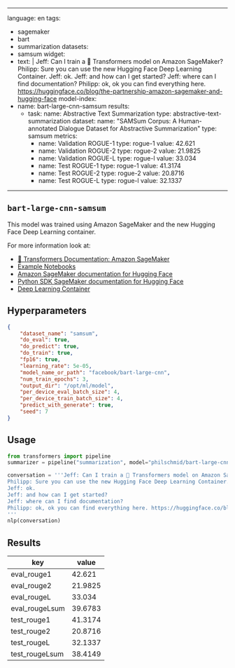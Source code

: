 
---
language: en
tags:
- sagemaker
- bart
- summarization
datasets:
- samsum
widget:
- text: | 
    Jeff: Can I train a 🤗 Transformers model on Amazon SageMaker? 
    Philipp: Sure you can use the new Hugging Face Deep Learning Container. 
    Jeff: ok.
    Jeff: and how can I get started? 
    Jeff: where can I find documentation? 
    Philipp: ok, ok you can find everything here. https://huggingface.co/blog/the-partnership-amazon-sagemaker-and-hugging-face
model-index:
- name: bart-large-cnn-samsum
  results:
  - task: 
      name: Abstractive Text Summarization
      type: abstractive-text-summarization
    dataset:
      name: "SAMSum Corpus: A Human-annotated Dialogue Dataset for Abstractive Summarization" 
      type: samsum
    metrics:
       - name: Validation ROGUE-1
         type: rogue-1
         value: 42.621
       - name: Validation ROGUE-2
         type: rogue-2
         value: 21.9825
       - name: Validation ROGUE-L
         type: rogue-l
         value: 33.034
       - name: Test ROGUE-1
         type: rogue-1
         value: 41.3174
       - name: Test ROGUE-2
         type: rogue-2
         value: 20.8716
       - name: Test ROGUE-L
         type: rogue-l
         value: 32.1337 
---

## `bart-large-cnn-samsum`

This model was trained using Amazon SageMaker and the new Hugging Face Deep Learning container.

For more information look at:
- [🤗 Transformers Documentation: Amazon SageMaker](https://huggingface.co/transformers/sagemaker.html)
- [Example Notebooks](https://github.com/huggingface/notebooks/tree/master/sagemaker)
- [Amazon SageMaker documentation for Hugging Face](https://docs.aws.amazon.com/sagemaker/latest/dg/hugging-face.html)
- [Python SDK SageMaker documentation for Hugging Face](https://sagemaker.readthedocs.io/en/stable/frameworks/huggingface/index.html)
- [Deep Learning Container](https://github.com/aws/deep-learning-containers/blob/master/available_images.md#huggingface-training-containers)

## Hyperparameters
```json
{
    "dataset_name": "samsum",
    "do_eval": true,
    "do_predict": true,
    "do_train": true,
    "fp16": true,
    "learning_rate": 5e-05,
    "model_name_or_path": "facebook/bart-large-cnn",
    "num_train_epochs": 3,
    "output_dir": "/opt/ml/model",
    "per_device_eval_batch_size": 4,
    "per_device_train_batch_size": 4,
    "predict_with_generate": true,
    "seed": 7
}
```

## Usage
```python
from transformers import pipeline
summarizer = pipeline("summarization", model="philschmid/bart-large-cnn-samsum")

conversation = '''Jeff: Can I train a 🤗 Transformers model on Amazon SageMaker? 
Philipp: Sure you can use the new Hugging Face Deep Learning Container. 
Jeff: ok.
Jeff: and how can I get started? 
Jeff: where can I find documentation? 
Philipp: ok, ok you can find everything here. https://huggingface.co/blog/the-partnership-amazon-sagemaker-and-hugging-face                                           
'''
nlp(conversation)
```

## Results

| key | value |
| --- | ----- |
| eval_rouge1 | 42.621 |
| eval_rouge2 | 21.9825 |
| eval_rougeL | 33.034 |
| eval_rougeLsum | 39.6783 |
| test_rouge1 | 41.3174 |
| test_rouge2 | 20.8716 |
| test_rougeL | 32.1337 |
| test_rougeLsum | 38.4149 |

